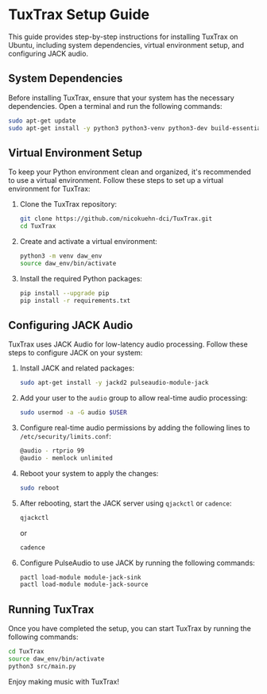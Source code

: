 # TuxTrax Setup Guide

This guide provides step-by-step instructions for installing TuxTrax on Ubuntu, including system dependencies, virtual environment setup, and configuring JACK audio.

## System Dependencies

Before installing TuxTrax, ensure that your system has the necessary dependencies. Open a terminal and run the following commands:

```bash
sudo apt-get update
sudo apt-get install -y python3 python3-venv python3-dev build-essential libjack-jackd2-dev jackd2 qtbase5-dev libasound2-dev portaudio19-dev libportaudio2 libportaudiocpp0 ffmpeg git curl
```

## Virtual Environment Setup

To keep your Python environment clean and organized, it's recommended to use a virtual environment. Follow these steps to set up a virtual environment for TuxTrax:

1. Clone the TuxTrax repository:

    ```bash
    git clone https://github.com/nicokuehn-dci/TuxTrax.git
    cd TuxTrax
    ```

2. Create and activate a virtual environment:

    ```bash
    python3 -m venv daw_env
    source daw_env/bin/activate
    ```

3. Install the required Python packages:

    ```bash
    pip install --upgrade pip
    pip install -r requirements.txt
    ```

## Configuring JACK Audio

TuxTrax uses JACK Audio for low-latency audio processing. Follow these steps to configure JACK on your system:

1. Install JACK and related packages:

    ```bash
    sudo apt-get install -y jackd2 pulseaudio-module-jack
    ```

2. Add your user to the `audio` group to allow real-time audio processing:

    ```bash
    sudo usermod -a -G audio $USER
    ```

3. Configure real-time audio permissions by adding the following lines to `/etc/security/limits.conf`:

    ```bash
    @audio - rtprio 99
    @audio - memlock unlimited
    ```

4. Reboot your system to apply the changes:

    ```bash
    sudo reboot
    ```

5. After rebooting, start the JACK server using `qjackctl` or `cadence`:

    ```bash
    qjackctl
    ```

    or

    ```bash
    cadence
    ```

6. Configure PulseAudio to use JACK by running the following commands:

    ```bash
    pactl load-module module-jack-sink
    pactl load-module module-jack-source
    ```

## Running TuxTrax

Once you have completed the setup, you can start TuxTrax by running the following commands:

```bash
cd TuxTrax
source daw_env/bin/activate
python3 src/main.py
```

Enjoy making music with TuxTrax!
